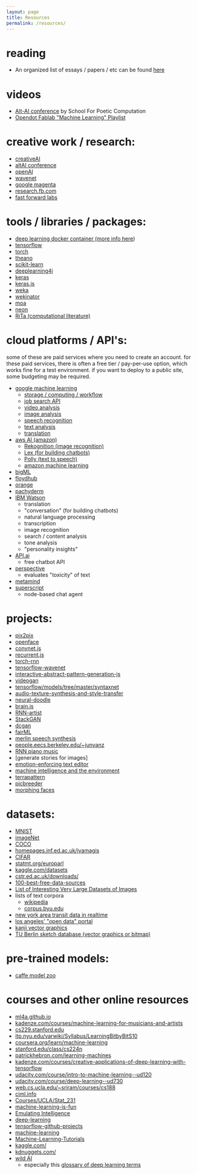 ```yaml
---
layout: page
title: Resources
permalink: /resources/
---
```


# reading
* An organized list of essays / papers / etc can be found [here](/readings/README.md)

# videos
* [Alt-AI conference](http://genekogan.com/alt-AI/#watch) by School For Poetic Computation
* [Opendot Fablab "Machine Learning" Playlist](https://www.youtube.com/playlist?list=PLKM8s0R6CRiRHPq076cXCuitDkd_UGir9)

# creative work / research:
* <a href="http://www.creativeai.net/">creativeAI</a><br>
* <a href="http://genekogan.com/alt-AI/">altAI conference</a><br>
* <a href="https://openai.com/">openAI</a><br>
* <a href="https://deepmind.com/blog/wavenet-generative-model-raw-audio/">wavenet</a><br>
* <a href="https://magenta.tensorflow.org/welcome-to-magenta">google magenta</a><br>
* <a href="https://research.fb.com/">research.fb.com</a><br>
* <a href="http://www.fastforwardlabs.com/">fast forward labs</a><br>

# tools / libraries / packages:
* <a href="https://github.com/floydhub/dl-docker">deep learning docker container (more info [here]({{site.baseurl}}/DL-Docker.html))</a><br>
* <a href="https://www.tensorflow.org/">tensorflow</a><br>
* <a href="http://torch.ch/">torch</a><br>
* <a href="http://deeplearning.net/software/theano/">theano</a><br>
* <a href="http://scikit-learn.org/stable/index.html">scikit-learn</a><br>
* <a href="https://deeplearning4j.org/">deeplearning4j</a><br>
* <a href="https://keras.io/">keras</a><br>
* <a href="https://github.com/transcranial/keras-js">keras.js</a><br>
* <a href="http://www.cs.waikato.ac.nz/~ml/weka/">weka</a><br>
* <a href="http://www.wekinator.org/">wekinator</a><br>
* <a href="http://moa.cms.waikato.ac.nz/">moa</a><br>
* [neon](https://github.com/NervanaSystems/neon)
* [RiTa (computational literature)](http://rednoise.org/rita/)

# cloud platforms / API's:
some of these are paid services where you need to create an account. for these paid services, there is often a free tier / pay-per-use option, which works fine for a test environment. if you want to deploy to a public site, some budgeting may be required. 

* [google machine learning](https://cloud.google.com/products/machine-learning/)
  - [storage / computing / workflow](https://cloud.google.com/ml/)
  - [job search API](https://cloud.google.com/jobs-api/)
  - [video analysis](https://cloud.google.com/video-intelligence/)
  - [image analysis](https://cloud.google.com/vision/)
  - [speech recognition](https://cloud.google.com/speech/)
  - [text analysis](https://cloud.google.com/natural-language/)
  - [translation](https://cloud.google.com/translate/)
* [aws AI (amazon)](https://aws.amazon.com/amazon-ai)
  - [Rekognition (image recognition)](https://aws.amazon.com/rekognition/)
  - [Lex (for building chatbots)](https://aws.amazon.com/lex/)
  - [Polly (text to speech)](https://aws.amazon.com/polly)
  - [amazon machine learning](https://aws.amazon.com/machine-learning/)
* [bigML](https://bigml.com/)
* [floydhub](https://www.floydhub.com/)
* [orange](http://orange.biolab.si/)
* [pachyderm](https://github.com/pachyderm/pachyderm#pachyderm-a-containerized-data-lake)
* [IBM Watson](https://www.ibm.com/watson/)
  - translation
  - "conversation" (for building chatbots)
  - natural language processing
  - transcription
  - image recognition
  - search / content analysis
  - tone analysis
  - "personality insights"
* [API.ai](https://api.ai/)
  - free chatbot API
* [perspective](https://www.perspectiveapi.com/)
  - evaluates "toxicity" of text
* [metamind](https://metamind.io/)
* [superscript](http://superscriptjs.com/)
  - node-based chat agent
  
# projects:
* <a href="https://github.com/affinelayer/pix2pix-tensorflow">pix2pix</a><br>
* <a href="http://cmusatyalab.github.io/openface/">openface</a><br>
* <a href="http://cs.stanford.edu/people/karpathy/convnetjs/">convnet.js</a><br>
* <a href="http://cs.stanford.edu/people/karpathy/recurrentjs/">recurrent.js</a><br>
* <a href="https://github.com/jcjohnson/torch-rnn">torch-rnn</a><br>
* <a href="https://github.com/ibab/tensorflow-wavenet">tensorflow-wavenet</a><br>
* <a href="http://blog.otoro.net/2016/04/24/interactive-abstract-pattern-generation-javascript-demo/">interactive-abstract-pattern-generation-js</a><br>
* <a href="https://github.com/cvondrick/videogan">videogan</a><br>
* <a href="https://github.com/tensorflow/models/tree/master/syntaxnet">tensorflow/models/tree/master/syntaxnet</a><br>
* <a href="https://dmitryulyanov.github.io/audio-texture-synthesis-and-style-transfer/">audio-texture-synthesis-and-style-transfer</a><br>
* <a href="https://github.com/alexjc/neural-doodle">neural-doodle</a><br>
* <a href="https://github.com/harthur-org/brain.js">brain.js</a><br>
* <a href="http://blog.otoro.net/2017/01/01/recurrent-neural-network-artist/">RNN-artist</a><br>
* <a href="https://github.com/hanzhanggit/StackGAN">StackGAN</a><br>
* <a href="https://github.com/soumith/dcgan.torch">dcgan</a><br>
* <a href="https://github.com/adebayoj/fairml">fairML</a><br>
* <a href="https://github.com/CSTR-Edinburgh/merlin">merlin speech synthesis</a><br>
* <a href="https://people.eecs.berkeley.edu/~junyanz/">people.eecs.berkeley.edu/~junyanz</a><br>
* [RNN piano music](https://medium.com/dbrs-innovation-labs/in-his-novel-galatea-2-2-e9d11c9b7c2a)
* [generate stories for images]
* [emotion-enforcing text editor](https://medium.com/@samim/dont-worry-be-happy-415b96c5b12e)
* [machine intelligence and the environment](https://medium.com/machine-intelligence-report/machine-intelligence-and-the-environment-43bdebd3497d)
* [terrapattern](http://www.terrapattern.com)
* [picbreeder](http://picbreeder.org/)
* [morphing faces](http://vdumoulin.github.io/morphing_faces/online_demo.html)

# datasets:
* <a href="http://yann.lecun.com/exdb/mnist/">MNIST</a>
* <a href="http://image-net.org/">imageNet</a>
* <a href="http://mscoco.org/">COCO</a><br>
* <a href="http://homepages.inf.ed.ac.uk/jyamagis/page3/page58/page58.html">homepages.inf.ed.ac.uk/jyamagis</a><br>
* <a href="https://www.cs.toronto.edu/~kriz/cifar.html">CIFAR</a><br>
* <a href="http://www.statmt.org/europarl/">statmt.org/europarl</a><br>
* <a href="https://www.kaggle.com/datasets">kaggle.com/datasets</a><br>
* <a href="http://www.cstr.ed.ac.uk/downloads/">cstr.ed.ac.uk/downloads/</a><br>
* <a href="https://www.visualnews.com/2016/07/18/100-best-free-data-sources-infographic/?utm_source=mybridge&utm_medium=blog&utm_campaign=read_more">100-best-free-data-sources</a><br>
* [List of Interesting Very Large Datasets of Images](https://docs.google.com/spreadsheets/d/1VijZSkQbqOvsvYBXdCx9UGu5zHGZPPpzwH2uHS-2XxQ/edit#gid=0)
* lists of text corpora
  - [wikipedia](https://en.wikipedia.org/wiki/List_of_text_corpora)
  - [corpus.byu.edu](http://corpus.byu.edu/)
* [new york area transit data in realtime](http://dotsignals.org/)
* [los angeles' "open data" portal](https://data.lacity.org/)
* [kanji vector graphics](http://kanjivg.tagaini.net/)
* [TU Berlin sketch database (vector graphics or bitmap)](http://cybertron.cg.tu-berlin.de/eitz/projects/classifysketch/)
  
# pre-trained models:
* [caffe model zoo](https://github.com/BVLC/caffe/wiki/Model-Zoo)

# courses and other online resources
* [ml4a.github.io](https://ml4a.github.io/)
* [kadenze.com/courses/machine-learning-for-musicians-and-artists](https://www.kadenze.com/courses/machine-learning-for-musicians-and-artists-v/info)
* [cs229.stanford.edu](http://cs229.stanford.edu/)
* [itp.nyu.edu/varwiki/Syllabus/LearningBitbyBitS10](https://itp.nyu.edu/varwiki/Syllabus/LearningBitbyBitS10)
* [coursera.org/learn/machine-learning](https://www.coursera.org/learn/machine-learning)
* [stanford.edu/class/cs224n](http://web.stanford.edu/class/cs224n/)
* [patrickhebron.com/learning-machines](http://www.patrickhebron.com/learning-machines/)
* [kadenze.com/courses/creative-applications-of-deep-learning-with-tensorflow](https://www.kadenze.com/courses/creative-applications-of-deep-learning-with-tensorflow-iv/info)
* [udacity.com/course/intro-to-machine-learning--ud120](https://www.udacity.com/course/intro-to-machine-learning--ud120)
* [udacity.com/course/deep-learning--ud730](https://www.udacity.com/course/deep-learning--ud730)
* [web.cs.ucla.edu/~sriram/courses/cs188](http://web.cs.ucla.edu/~sriram/courses/cs188.winter-2017/html/index.html)
* [ciml.info](http://ciml.info/)
* [Courses/UCLA/Stat_231](http://www.stat.ucla.edu/~sczhu/Courses/UCLA/Stat_231/Stat_231.html)
* [machine-learning-is-fun](https://medium.com/@ageitgey/machine-learning-is-fun-80ea3ec3c471)
* [Emulating Intelligence](https://github.com/learning-gardens/_emulating_intelligence)
* <a href="https://github.com/ChristosChristofidis/awesome-deep-learning">deep-learning</a><br>
* <a href="https://github.com/jtoy/awesome-tensorflow#github-projects">tensorflow-github-projects</a><br>
* <a href="https://github.com/josephmisiti/awesome-machine-learning">machine-learning</a><br>
* <a href="https://github.com/ujjwalkarn/Machine-Learning-Tutorials">Machine-Learning-Tutorials</a><br>
* <a href="https://www.kaggle.com/">kaggle.com/</a><br>
* <a href="http://www.kdnuggets.com/">kdnuggets.com/</a>
* [wild AI](http://www.wildml.com/)
  - especially this [glossary of deep learning terms](http://www.wildml.com/deep-learning-glossary/)


